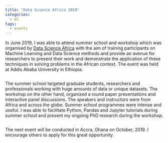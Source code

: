 ```yaml
---
title: "Data Science Africa 2019"
categories:
  - ml
tags:
  - events
---
```

In June 2019, I was able to attend summer school and workshop which was organised by [Data Science Africa](http://www.datascienceafrica.org/dsa2018/) with the aim of training participants on Machine Learning and Data Science methods and provide an avenue for researchers to present their work and demonstrate the application of these techniques in solving problems in the African context. The event was held at Addis Ababa University in Ethiopia.

<img src="/assets/images/present.jpg" class="align-center" alt=""> 

The summer school targeted graduate students, researchers and professionals working with huge amounts of data or unique datasets. The workshop on the other hand, organized a round paper presentations and interactive panel discussions. The speakers and instructors were from Africa and across the globe. Summer school programmes were intense and useful. I was able to facilitate Python, Pandas and Jupyter tutorials during summer school and present my ongoing PhD research during the workshop. 

<img src="/assets/images/addis.JPG" class="align-center" alt=""> 

The next event will be conducted in Accra, Ghana on October, 2019. I encourage others to apply for this great opportunity. 
